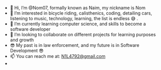 - 👋 Hi, I’m @Nom07, formally known as Naim, my nickname is Nom
- 👀 I’m interested in bicycle riding, calisthenics, coding, detailing cars, listening to music, technology, learning, the list is endless 😅  .
- 🌱 I’m currently learning computer science, and skills to become a software developer 
- 💞️ I’m looking to collaborate on different projects for learning purposes and growth
- 😎 My past is in law enforcement, and my future is in Software Development 😎
- 📫 You can reach me at: N1L4792@gmail.com
- 

<!---
Nom07/Nom07 is a ✨ special ✨ repository because its `README.md` (this file) appears on your GitHub profile.
You can click the Preview link to take a look at your changes.
--->
